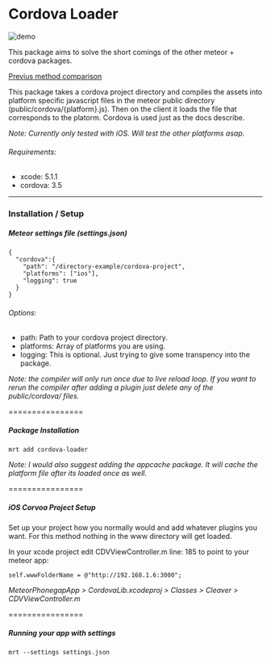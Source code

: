 Cordova Loader
================

![demo](http://cl.ly/image/1o1G0g2o0735/Image%202014-06-30%20at%2012.25.15%20AM.png)

This package aims to solve the short comings of the other meteor + cordova packages. 

[Previus method comparison](http://zeroasterisk.com/2013/08/22/meteor-phonegapcordova-roundup-fall-2013/)

This package takes a cordova project directory and compiles the assets into platform specific javascript files in the meteor public directory (public/cordova/{platform}.js). Then on the client it loads the file that corresponds to the platorm. Cordova is used just as the docs describe.

*Note: Currently only tested with iOS. Will test the other platforms asap.*

###### Requirements: 
* xcode: 5.1.1
* cordova: 3.5

------------------------
### Installation / Setup

##### Meteor settings file (settings.json)
````
{
  "cordova":{
    "path": "/directory-example/cordova-project",
    "platforms": ["ios"],
    "logging": true
  }
}
````
###### Options: 
* path: Path to your cordova project directory.
* platforms: Array of platforms you are using.
* logging: This is optional. Just trying to give some transpency into the package.

*Note: the compiler will only run once due to live reload loop. If you want to rerun the compiler after adding a plugin just delete any of the public/cordova/ files.*

================


##### Package Installation
````
mrt add cordova-loader
````
*Note: I would also suggest adding the appcache package. It will cache the platform file after its loaded once as well.*

================


##### iOS Corvoa Project Setup
Set up your project how you normally would and add whatever plugins you want. For this method nothing in the www directory will get loaded. 

In your xcode project edit CDVViewController.m line: 185 to point to your meteor app:
````
self.wwwFolderName = @"http://192.168.1.6:3000";
````
 *MeteorPhonegapApp > CordovaLib.xcodeproj > Classes > Cleaver > CDVViewController.m*

================


##### Running your app with settings
````
mrt --settings settings.json
````